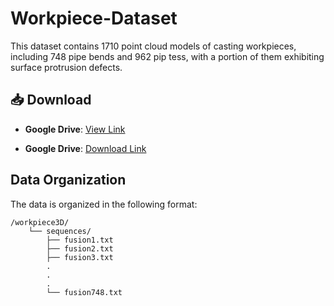 # Workpiece-Dataset

This dataset contains 1710 point cloud models of casting workpieces, including 748 pipe bends and 962 pip tess, with a portion of them exhibiting surface protrusion defects.

## 📥 Download
- **Google Drive**: [View Link](https://drive.google.com/drive/folders/1sdWRsMgCXp_2RwAme9A3y3k8K9wGhQmO?usp=drive_link)

- **Google Drive**: [Download Link](https://drive.google.com/file/d/1dZW16bY5diyGaGv6ueh1HgKHRHLJT3Vd/view?usp=drive_link)

## Data Organization

The data is organized in the following format:

```text
/workpiece3D/
    └── sequences/
        ├── fusion1.txt
        ├── fusion2.txt
        ├── fusion3.txt
        .
        .
        .
        └── fusion748.txt
```

